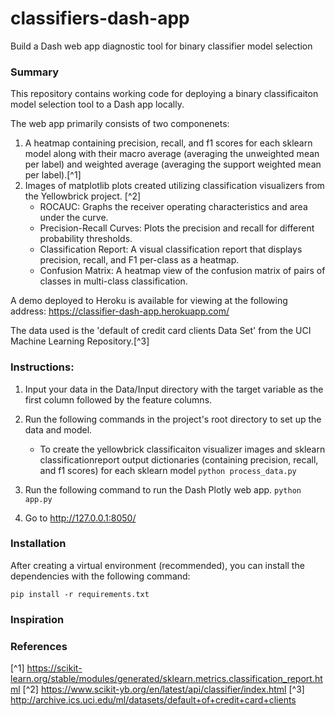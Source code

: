 # classifiers-dash-app
Build a Dash web app diagnostic tool for binary classifier model selection

### Summary
This repository contains working code for deploying a binary classificaiton model selection tool to a Dash app locally. 

The web app primarily consists of two componenets:

1. A heatmap containing precision, recall, and f1 scores for each sklearn model along with their macro average (averaging the unweighted mean per label) and weighted average (averaging the support weighted mean per label).[^1]
2. Images of matplotlib plots created utilizing classification visualizers from the Yellowbrick project. [^2]
    - ROCAUC: Graphs the receiver operating characteristics and area under the curve.
    - Precision-Recall Curves: Plots the precision and recall for different probability thresholds.
    - Classification Report: A visual classification report that displays precision, recall, and F1 per-class as a heatmap.
    - Confusion Matrix: A heatmap view of the confusion matrix of pairs of classes in multi-class classification.

A demo deployed to Heroku is available for viewing at the following address: <https://classifier-dash-app.herokuapp.com/>

The data used is the 'default of credit card clients Data Set' from the UCI Machine Learning Repository.[^3]

### Instructions:
1. Input your data in the Data/Input directory with the target variable as the first column followed by the feature columns.
2. Run the following commands in the project's root directory to set up the data and model.

    - To create the yellowbrick classificaiton visualizer images and sklearn classificationreport output dictionaries (containing precision, recall, and f1 scores) for each sklearn model
        `python process_data.py`

3. Run the following command to run the Dash Plotly web app.
    `python app.py`

4. Go to http://127.0.0.1:8050/


###  Installation
After creating a virtual environment (recommended), you can install the dependencies with the following command: 

```
pip install -r requirements.txt
```


### Inspiration


### References
[^1] https://scikit-learn.org/stable/modules/generated/sklearn.metrics.classification_report.html
[^2] https://www.scikit-yb.org/en/latest/api/classifier/index.html
[^3] http://archive.ics.uci.edu/ml/datasets/default+of+credit+card+clients
